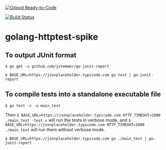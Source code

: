 [![Gitpod Ready-to-Code](https://img.shields.io/badge/Gitpod-ready--to--code-blue?logo=gitpod)](https://gitpod.io/#https://github.com/monch1962/golang-httptest-spike)

[![Build Status](https://dev.azure.com/monch1962/monch1962/_apis/build/status/monch1962.golang-httptest-spike?branchName=master)](https://dev.azure.com/monch1962/monch1962/_build/latest?definitionId=10&branchName=master)

# golang-httptest-spike

## To output JUnit format

`$ go get -u github.com/jstemmer/go-junit-report`

`$ BASE_URL=https://jsonplaceholder.typicode.com go test | go-junit-report`

## To compile tests into a standalone executable file

`$ go test -c -o main_test`

Then
`$ BASE_URL=https://jsonplaceholder.typicode.com HTTP_TIMEOUT=1000 ./main_test -test.v` will run the tests in verbose mode, and `$ BASE_URL=https://jsonplaceholder.typicode.com HTTP_TIMEOUT=1000 ./main_test` will run them without verbose mode.


`$ BASE_URL=https://jsonplaceholder.typicode.com go ./main_test | go-junit-report`